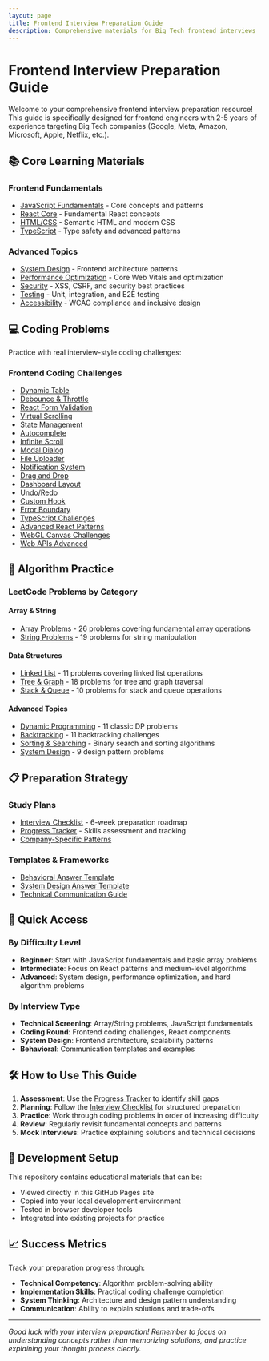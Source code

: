 ```yaml
---
layout: page
title: Frontend Interview Preparation Guide
description: Comprehensive materials for Big Tech frontend interviews
---
```


# Frontend Interview Preparation Guide

Welcome to your comprehensive frontend interview preparation resource! This guide is specifically designed for frontend engineers with 2-5 years of experience targeting Big Tech companies (Google, Meta, Amazon, Microsoft, Apple, Netflix, etc.).

## 📚 Core Learning Materials

### Frontend Fundamentals
- [JavaScript Fundamentals](frontend/javascript/fundamentals.html) - Core concepts and patterns
- [React Core](frontend/react/core.html) - Fundamental React concepts
- [HTML/CSS](frontend/html-css/) - Semantic HTML and modern CSS
- [TypeScript](frontend/typescript/) - Type safety and advanced patterns

### Advanced Topics
- [System Design](frontend/system-design/) - Frontend architecture patterns
- [Performance Optimization](frontend/performance/) - Core Web Vitals and optimization
- [Security](frontend/security/) - XSS, CSRF, and security best practices
- [Testing](frontend/testing/) - Unit, integration, and E2E testing
- [Accessibility](frontend/accessibility/) - WCAG compliance and inclusive design

## 💻 Coding Problems

Practice with real interview-style coding challenges:

### Frontend Coding Challenges
- [Dynamic Table](frontend/coding-problems/01-dynamic-table.html)
- [Debounce & Throttle](frontend/coding-problems/02-debounce-throttle.html)
- [React Form Validation](frontend/coding-problems/03-react-form-validation.html)
- [Virtual Scrolling](frontend/coding-problems/04-virtual-scrolling.html)
- [State Management](frontend/coding-problems/05-state-management.html)
- [Autocomplete](frontend/coding-problems/06-autocomplete.html)
- [Infinite Scroll](frontend/coding-problems/07-infinite-scroll.html)
- [Modal Dialog](frontend/coding-problems/08-modal-dialog.html)
- [File Uploader](frontend/coding-problems/09-file-uploader.html)
- [Notification System](frontend/coding-problems/10-notification-system.html)
- [Drag and Drop](frontend/coding-problems/11-drag-and-drop.html)
- [Dashboard Layout](frontend/coding-problems/12-dashboard-layout.html)
- [Undo/Redo](frontend/coding-problems/13-undo-redo.html)
- [Custom Hook](frontend/coding-problems/14-custom-hook.html)
- [Error Boundary](frontend/coding-problems/15-error-boundary.html)
- [TypeScript Challenges](frontend/coding-problems/16-typescript-challenges.html)
- [Advanced React Patterns](frontend/coding-problems/17-advanced-react-patterns.html)
- [WebGL Canvas Challenges](frontend/coding-problems/18-webgl-canvas-challenges.html)
- [Web APIs Advanced](frontend/coding-problems/19-web-apis-advanced.html)

## 🔢 Algorithm Practice

### LeetCode Problems by Category

#### Array & String
- [Array Problems](leetcode/array/) - 26 problems covering fundamental array operations
- [String Problems](leetcode/string/) - 19 problems for string manipulation

#### Data Structures
- [Linked List](leetcode/linked-list/) - 11 problems covering linked list operations
- [Tree & Graph](leetcode/tree-graph/) - 18 problems for tree and graph traversal
- [Stack & Queue](leetcode/others/) - 10 problems for stack and queue operations

#### Advanced Topics
- [Dynamic Programming](leetcode/dp/) - 11 classic DP problems
- [Backtracking](leetcode/backtracking/) - 11 backtracking challenges
- [Sorting & Searching](leetcode/sorting-searching/) - Binary search and sorting algorithms
- [System Design](leetcode/design/) - 9 design pattern problems

## 📋 Preparation Strategy

### Study Plans
- [Interview Checklist](interview-checklist.html) - 6-week preparation roadmap
- [Progress Tracker](progress-tracker.html) - Skills assessment and tracking
- [Company-Specific Patterns](frontend/interview-strategy/company-specific-patterns.html)

### Templates & Frameworks
- [Behavioral Answer Template](templates/behavioral-answer.html)
- [System Design Answer Template](templates/system-design-answer.html)
- [Technical Communication Guide](frontend/interview-strategy/technical-communication.html)

## 🎯 Quick Access

### By Difficulty Level
- **Beginner**: Start with JavaScript fundamentals and basic array problems
- **Intermediate**: Focus on React patterns and medium-level algorithms
- **Advanced**: System design, performance optimization, and hard algorithm problems

### By Interview Type
- **Technical Screening**: Array/String problems, JavaScript fundamentals
- **Coding Round**: Frontend coding challenges, React components
- **System Design**: Frontend architecture, scalability patterns
- **Behavioral**: Communication templates and examples

## 🛠 How to Use This Guide

1. **Assessment**: Use the [Progress Tracker](progress-tracker.html) to identify skill gaps
2. **Planning**: Follow the [Interview Checklist](interview-checklist.html) for structured preparation
3. **Practice**: Work through coding problems in order of increasing difficulty
4. **Review**: Regularly revisit fundamental concepts and patterns
5. **Mock Interviews**: Practice explaining solutions and technical decisions

## 🔧 Development Setup

This repository contains educational materials that can be:
- Viewed directly in this GitHub Pages site
- Copied into your local development environment
- Tested in browser developer tools
- Integrated into existing projects for practice

## 📈 Success Metrics

Track your preparation progress through:
- **Technical Competency**: Algorithm problem-solving ability
- **Implementation Skills**: Practical coding challenge completion  
- **System Thinking**: Architecture and design pattern understanding
- **Communication**: Ability to explain solutions and trade-offs

---

*Good luck with your interview preparation! Remember to focus on understanding concepts rather than memorizing solutions, and practice explaining your thought process clearly.*